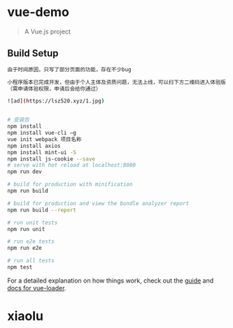 # vue-demo 


> A Vue.js project

## Build Setup

``` bash
由于时间原因，只写了部分页面的功能，存在不少bug

小程序版本已完成开发，但由于个人主体及资质问题，无法上线，可以扫下方二维码进入体验版
（需申请体验权限，申请后会给你通过）

![ad](https://lsz520.xyz/1.jpg)


# 安装包
npm install
npm install vue-cli –g
vue init webpack 项目名称
npm install axios
npm install mint-ui -S
npm install js-cookie --save
# serve with hot reload at localhost:8080
npm run dev

# build for production with minification
npm run build

# build for production and view the bundle analyzer report
npm run build --report

# run unit tests
npm run unit

# run e2e tests
npm run e2e

# run all tests
npm test
```

For a detailed explanation on how things work, check out the [guide](http://vuejs-templates.github.io/webpack/) and [docs for vue-loader](http://vuejs.github.io/vue-loader).
# xiaolu
